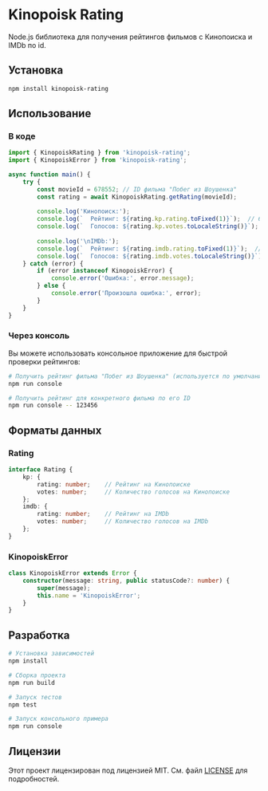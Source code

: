 # Kinopoisk Rating

Node.js библиотека для получения рейтингов фильмов с Кинопоиска и IMDb по id.

## Установка

```bash
npm install kinopoisk-rating
```

## Использование

### В коде

```typescript
import { KinopoiskRating } from 'kinopoisk-rating';
import { KinopoiskError } from 'kinopoisk-rating';

async function main() {
    try {
        const movieId = 678552; // ID фильма "Побег из Шоушенка"
        const rating = await KinopoiskRating.getRating(movieId);
        
        console.log('Кинопоиск:');
        console.log(`  Рейтинг: ${rating.kp.rating.toFixed(1)}`);  // 6.6
        console.log(`  Голосов: ${rating.kp.votes.toLocaleString()}`);  // 131 760
        
        console.log('\nIMDb:');
        console.log(`  Рейтинг: ${rating.imdb.rating.toFixed(1)}`);  // 6.8
        console.log(`  Голосов: ${rating.imdb.votes.toLocaleString()}`);  // 478 145
    } catch (error) {
        if (error instanceof KinopoiskError) {
            console.error('Ошибка:', error.message);
        } else {
            console.error('Произошла ошибка:', error);
        }
    }
}
```

### Через консоль

Вы можете использовать консольное приложение для быстрой проверки рейтингов:

```bash
# Получить рейтинг фильма "Побег из Шоушенка" (используется по умолчанию)
npm run console

# Получить рейтинг для конкретного фильма по его ID
npm run console -- 123456
```

## Форматы данных

### Rating

```typescript
interface Rating {
    kp: {
        rating: number;    // Рейтинг на Кинопоиске
        votes: number;     // Количество голосов на Кинопоиске
    };
    imdb: {
        rating: number;    // Рейтинг на IMDb
        votes: number;     // Количество голосов на IMDb
    };
}
```

### KinopoiskError

```typescript
class KinopoiskError extends Error {
    constructor(message: string, public statusCode?: number) {
        super(message);
        this.name = 'KinopoiskError';
    }
}
```

## Разработка

```bash
# Установка зависимостей
npm install

# Сборка проекта
npm run build

# Запуск тестов
npm test

# Запуск консольного примера
npm run console
```

## Лицензии
Этот проект лицензирован под лицензией MIT. См. файл [LICENSE](LICENSE) для подробностей.

